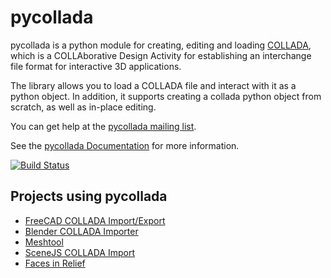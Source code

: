 # pycollada

pycollada is a python module for creating, editing and loading
[COLLADA](https://www.khronos.org/collada/), which is a COLLAborative Design Activity
for establishing an interchange file format for interactive 3D applications.

The library allows you to load a COLLADA file and interact with it as a python
object. In addition, it supports creating a collada python object from scratch,
as well as in-place editing.

You can get help at the [pycollada mailing list](https://groups.google.com/d/forum/pycollada).

See the [pycollada Documentation](http://pycollada.readthedocs.org/) for more
information.

[![Build Status](https://travis-ci.org/pycollada/pycollada.svg?branch=master)](https://travis-ci.org/pycollada/pycollada)

## Projects using pycollada

* [FreeCAD COLLADA Import/Export](https://www.freecadweb.org/)
* [Blender COLLADA Importer](https://github.com/skrat/bpycollada)
* [Meshtool](https://github.com/pycollada/meshtool)
* [SceneJS COLLADA Import](https://github.com/xeolabs/scenejs-pycollada)
* [Faces in Relief](https://itunes.apple.com/us/app/faces-in-relief/id571820477?ls=1&mt=8)

